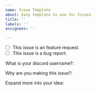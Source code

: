 ```yaml
---
name: Issue Template
about: Easy template to use for Issues
title: ''
labels: ''
assignees: ''

---
```


- [ ] This issue is an feature request.
- [ ] This issue is a bug report.

What is your discord username?:

Why are you making this issue?:

Expand more into your idea:
